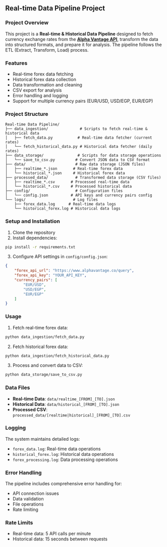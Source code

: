 ## Real-time Data Pipeline Project

### Project Overview
This project is a **Real-time & Historical Data Pipeline** designed to fetch currency exchange rates from the [**Alpha Vantage API**](https://www.alphavantage.co), transform the data into structured formats, and prepare it for analysis. The pipeline follows the ETL (Extract, Transform, Load) process.

### Features
- Real-time forex data fetching
- Historical forex data collection
- Data transformation and cleaning
- CSV export for analysis
- Error handling and logging
- Support for multiple currency pairs (EUR/USD, USD/EGP, EUR/EGP)

### Project Structure
```plaintext
Real-time Data Pipeline/
├── data_ingestion/              # Scripts to fetch real-time & historical data
│   ├── fetch_data.py           # Real-time data fetcher (current rates)
│   └── fetch_historical_data.py # Historical data fetcher (daily rates)
├── data_storage/               # Scripts for data storage operations
│   └── save_to_csv.py         # Convert JSON data to CSV format
├── data/                      # Raw data storage (JSON files)
│   ├── realtime_*.json       # Real-time forex data
│   └── historical_*.json     # Historical forex data
├── processed_data/            # Transformed data storage (CSV files)
│   ├── realtime_*.csv       # Processed real-time data
│   └── historical_*.csv     # Processed historical data
├── config/                    # Configuration files
│   └── config.json          # API keys and currency pairs config
└── logs/                     # Log files
    ├── forex_data.log      # Real-time data logs
    └── historical_forex.log # Historical data logs
```

### Setup and Installation

1. Clone the repository
2. Install dependencies:
```bash
pip install -r requirements.txt
```

3. Configure API settings in `config/config.json`:
```json
{
    "forex_api_url": "https://www.alphavantage.co/query",
    "forex_api_key": "YOUR_API_KEY",
    "currency_pairs": [
        "EUR/USD",
        "USD/EGP",
        "EUR/EGP"
    ]
}
```

### Usage

1. Fetch real-time forex data:
```bash
python data_ingestion/fetch_data.py
```

2. Fetch historical forex data:
```bash
python data_ingestion/fetch_historical_data.py
```

3. Process and convert data to CSV:
```bash
python data_storage/save_to_csv.py
```

### Data Files

- **Real-time Data**: `data/realtime_[FROM]_[TO].json`
- **Historical Data**: `data/historical_[FROM]_[TO].json`
- **Processed CSV**: `processed_data/[realtime|historical]_[FROM]_[TO].csv`

### Logging

The system maintains detailed logs:
- `forex_data.log`: Real-time data operations
- `historical_forex.log`: Historical data operations
- `forex_processing.log`: Data processing operations

### Error Handling

The pipeline includes comprehensive error handling for:
- API connection issues
- Data validation
- File operations
- Rate limiting

### Rate Limits

- Real-time data: 5 API calls per minute
- Historical data: 15 seconds between requests





